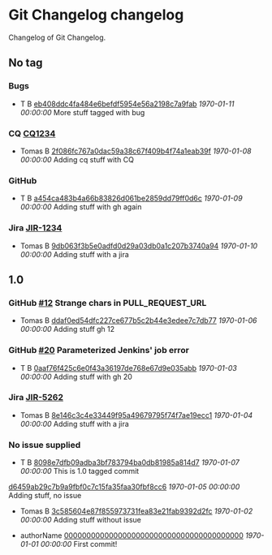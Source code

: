 # Git Changelog changelog

Changelog of Git Changelog.

## No tag
### Bugs 
* T B
[eb408ddc4fa484e6befdf5954e56a2198c7a9fab](https://server/eb408ddc4fa484e6befdf5954e56a2198c7a9fab) *1970-01-11 00:00:00*
More stuff tagged with bug


### CQ [CQ1234](http://cq/1234) 
* Tomas B
[2f086fc767a0dac59a38c67f409b4f74a1eab39f](https://server/2f086fc767a0dac59a38c67f409b4f74a1eab39f) *1970-01-08 00:00:00*
Adding cq stuff with CQ


### GitHub 
* T B
[a454ca483b4a66b83826d061be2859dd79ff0d6c](https://server/a454ca483b4a66b83826d061be2859dd79ff0d6c) *1970-01-09 00:00:00*
Adding stuff
 with gh again


### Jira [JIR-1234](https://jiraserver/jira/browse/JIR-1234) 
* Tomas B
[9db063f3b5e0adfd0d29a03db0a1c207b3740a94](https://server/9db063f3b5e0adfd0d29a03db0a1c207b3740a94) *1970-01-10 00:00:00*
Adding stuff with a jira


## 1.0
### GitHub [#12](https://github.com/tomasbjerre/pull-request-notifier-for-bitbucket/issues/12) Strange chars in PULL_REQUEST_URL
* Tomas B
[ddaf0ed54dfc227ce677b5c2b44e3edee7c7db77](https://server/ddaf0ed54dfc227ce677b5c2b44e3edee7c7db77) *1970-01-06 00:00:00*
Adding stuff  gh 12


### GitHub [#20](https://github.com/tomasbjerre/pull-request-notifier-for-bitbucket/issues/20) Parameterized Jenkins&#39; job error
* T B
[0aaf76f425c6e0f43a36197de768e67d9e035abb](https://server/0aaf76f425c6e0f43a36197de768e67d9e035abb) *1970-01-03 00:00:00*
Adding stuff with gh 20


### Jira [JIR-5262](https://jiraserver/jira/browse/JIR-5262) 
* Tomas B
[8e146c3c4e33449f95a49679795f74f7ae19ecc1](https://server/8e146c3c4e33449f95a49679795f74f7ae19ecc1) *1970-01-04 00:00:00*
Adding stuff with a jira


### No issue supplied 
* T B
[8098e7dfb09adba3bf783794ba0db81985a814d7](https://server/8098e7dfb09adba3bf783794ba0db81985a814d7) *1970-01-07 00:00:00*
This is 1.0 tagged commit

[d6459ab29c7b9a9fbf0c7c15fa35faa30fbf8cc6](https://server/d6459ab29c7b9a9fbf0c7c15fa35faa30fbf8cc6) *1970-01-05 00:00:00*
Adding stuff, no issue


* Tomas B
[3c585604e87f855973731fea83e21fab9392d2fc](https://server/3c585604e87f855973731fea83e21fab9392d2fc) *1970-01-02 00:00:00*
Adding stuff without issue


* authorName
[0000000000000000000000000000000000000000](https://server/0000000000000000000000000000000000000000) *1970-01-01 00:00:00*
First commit!